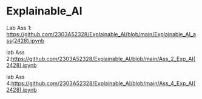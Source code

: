 # Explainable_AI
Lab Ass 1: https://github.com/2303A52328/Explainable_AI/blob/main/Explainable_AI_ass(2428).ipynb

lab Ass 2:https://github.com/2303A52328/Explainable_AI/blob/main/Ass_2_Exp_AI(2428).ipynb

lab Ass 4:https://github.com/2303A52328/Explainable_AI/blob/main/Ass_4_Exp_AI(2428).ipynb
